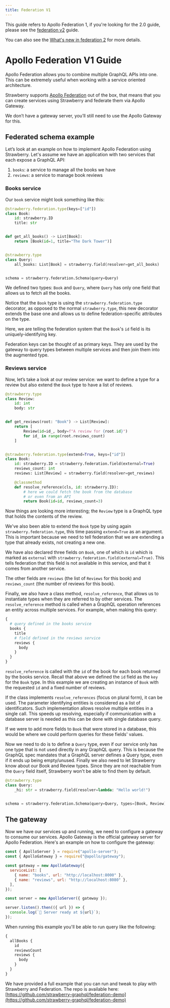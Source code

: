 ```yaml
---
title: Federation V1
---
```


<Warning>

This guide refers to Apollo Federation 1, if you're looking for the 2.0 guide,
please see the [federation v2](federation.md) guide.

You can also see the
[What's new in federation 2](https://www.apollographql.com/docs/federation/federation-2/new-in-federation-2/)
for more details.

</Warning>

# Apollo Federation V1 Guide

Apollo Federation allows you to combine multiple GraphQL APIs into one. This can
be extremely useful when working with a service oriented architecture.

Strawberry supports
[Apollo Federation](https://www.apollographql.com/docs/federation) out of the
box, that means that you can create services using Strawberry and federate them
via Apollo Gateway.

<Note>

We don’t have a gateway server, you’ll still need to use the Apollo Gateway for
this.

</Note>

## Federated schema example

Let’s look at an example on how to implement Apollo Federation using Strawberry.
Let's assume we have an application with two services that each expose a GraphQL
API:

1. `books`: a service to manage all the books we have
2. `reviews`: a service to manage book reviews

### Books service

Our `book` service might look something like this:

```python
@strawberry.federation.type(keys=["id"])
class Book:
    id: strawberry.ID
    title: str


def get_all_books() -> List[Book]:
    return [Book(id=1, title="The Dark Tower")]


@strawberry.type
class Query:
    all_books: List[Book] = strawberry.field(resolver=get_all_books)


schema = strawberry.federation.Schema(query=Query)
```

We defined two types: `Book` and `Query`, where `Query` has only one field that
allows us to fetch all the books.

Notice that the `Book` type is using the `strawberry.federation.type` decorator,
as opposed to the normal `strawberry.type`, this new decorator extends the base
one and allows us to define federation-specific attributes on the type.

Here, we are telling the federation system that the `Book`'s `id` field is its
uniquely-identifying key.

<Note>

Federation keys can be thought of as primary keys. They are used by the gateway
to query types between multiple services and then join them into the augmented
type.

</Note>

### Reviews service

Now, let’s take a look at our review service: we want to define a type for a
review but also extend the `Book` type to have a list of reviews.

```python
@strawberry.type
class Review:
    id: int
    body: str


def get_reviews(root: "Book") -> List[Review]:
    return [
        Review(id=id_, body=f"A review for {root.id}")
        for id_ in range(root.reviews_count)
    ]


@strawberry.federation.type(extend=True, keys=["id"])
class Book:
    id: strawberry.ID = strawberry.federation.field(external=True)
    reviews_count: int
    reviews: List[Review] = strawberry.field(resolver=get_reviews)

    @classmethod
    def resolve_reference(cls, id: strawberry.ID):
        # here we could fetch the book from the database
        # or even from an API
        return Book(id=id, reviews_count=3)
```

Now things are looking more interesting; the `Review` type is a GraphQL type
that holds the contents of the review.

We've also been able to extend the `Book` type by using again
`strawberry.federation.type`, this time passing `extend=True` as an argument.
This is important because we need to tell federation that we are extending a
type that already exists, not creating a new one.

We have also declared three fields on `Book`, one of which is `id` which is
marked as `external` with `strawberry.federation.field(external=True)`. This
tells federation that this field is not available in this service, and that it
comes from another service.

The other fields are `reviews` (the list of `Reviews` for this book) and
`reviews_count` (the number of reviews for this book).

Finally, we also have a class method, `resolve_reference`, that allows us to
instantiate types when they are referred to by other services. The
`resolve_reference` method is called when a GraphQL operation references an
entity across multiple services. For example, when making this query:

```graphql
{
  # query defined in the books service
  books {
    title
    # field defined in the reviews service
    reviews {
      body
    }
  }
}
```

`resolve_reference` is called with the `id` of the book for each book returned
by the books service. Recall that above we defined the `id` field as the `key`
for the `Book` type. In this example we are creating an instance of `Book` with
the requested `id` and a fixed number of reviews.

<Note>

If the class implements `resolve_references` (focus on plural form), it can be used.
The parameter identifying entities is considered as a list of identificators. Such
implementation allows resolve multiple entities in a single call. This speeds up
resolving, especially if communication with a database server is needed as this can
be done with single database query.

</Note>

If we were to add more fields to `Book` that were stored in a database, this
would be where we could perform queries for these fields' values.

Now we need to do is to define a `Query` type, even if our service only has one
type that is not used directly in any GraphQL query. This is because the GraphQL
spec mandates that a GraphQL server defines a Query type, even if it ends up
being empty/unused. Finally we also need to let Strawberry know about our Book
and Review types. Since they are not reachable from the `Query` field itself,
Strawberry won't be able to find them by default.

```python
@strawberry.type
class Query:
    _hi: str = strawberry.field(resolver=lambda: "Hello world!")


schema = strawberry.federation.Schema(query=Query, types=[Book, Review])
```

## The gateway

Now we have our services up and running, we need to configure a gateway to
consume our services. Apollo Gateway is the official gateway server for Apollo
Federation. Here's an example on how to configure the gateway:

```js
const { ApolloServer } = require("apollo-server");
const { ApolloGateway } = require("@apollo/gateway");

const gateway = new ApolloGateway({
  serviceList: [
    { name: "books", url: "http://localhost:8000" },
    { name: "reviews", url: "http://localhost:8080" },
  ],
});

const server = new ApolloServer({ gateway });

server.listen().then(({ url }) => {
  console.log(`🚀 Server ready at ${url}`);
});
```

When running this example you'll be able to run query like the following:

```graphql
{
  allBooks {
    id
    reviewsCount
    reviews {
      body
    }
  }
}
```

We have provided a full example that you can run and tweak to play with
Strawberry and Federation. The repo is available here:
[https://github.com/strawberry-graphql/federation-demo](https://github.com/strawberry-graphql/federation-demo)
